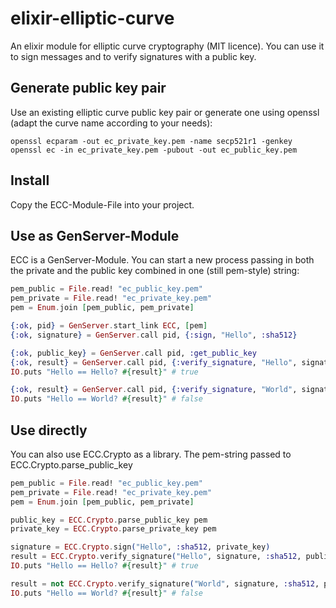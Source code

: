 elixir-elliptic-curve
=====================

An elixir module for elliptic curve cryptography (MIT licence). You can use it to sign messages and to verify signatures with a public key.

## Generate public key pair

Use an existing elliptic curve public key pair or generate one using openssl (adapt the curve name according to your needs):

```
openssl ecparam -out ec_private_key.pem -name secp521r1 -genkey
openssl ec -in ec_private_key.pem -pubout -out ec_public_key.pem
```

## Install

Copy the ECC-Module-File into your project.

## Use as GenServer-Module

ECC is a GenServer-Module. You can start a new process passing in both the private and the public key combined in one (still pem-style) string:

```elixir
pem_public = File.read! "ec_public_key.pem"
pem_private = File.read! "ec_private_key.pem"
pem = Enum.join [pem_public, pem_private]

{:ok, pid} = GenServer.start_link ECC, [pem]
{:ok, signature} = GenServer.call pid, {:sign, "Hello", :sha512}

{:ok, public_key} = GenServer.call pid, :get_public_key
{:ok, result} = GenServer.call pid, {:verify_signature, "Hello", signature, public_key, :sha512}
IO.puts "Hello == Hello? #{result}" # true

{:ok, result} = GenServer.call pid, {:verify_signature, "World", signature, public_key, :sha512}
IO.puts "Hello == World? #{result}" # false
```

## Use directly

You can also use ECC.Crypto as a library. The pem-string passed to ECC.Crypto.parse_public_key

```elixir
pem_public = File.read! "ec_public_key.pem"
pem_private = File.read! "ec_private_key.pem"
pem = Enum.join [pem_public, pem_private]

public_key = ECC.Crypto.parse_public_key pem
private_key = ECC.Crypto.parse_private_key pem

signature = ECC.Crypto.sign("Hello", :sha512, private_key)
result = ECC.Crypto.verify_signature("Hello", signature, :sha512, public_key)
IO.puts "Hello == Hello? #{result}" # true

result = not ECC.Crypto.verify_signature("World", signature, :sha512, public_key)
IO.puts "Hello == World? #{result}" # false
```
